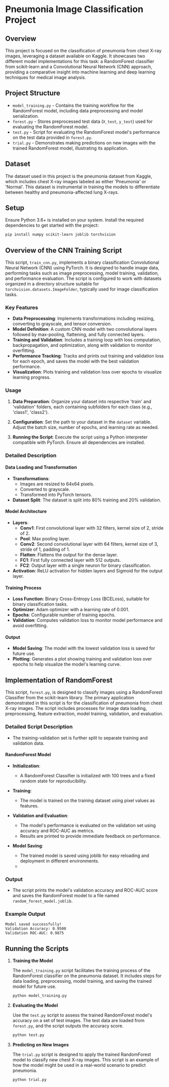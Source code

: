# Pneumonia Image Classification Project

## Overview

This project is focused on the classification of pneumonia from chest X-ray images, leveraging a dataset available on Kaggle. It showcases two different model implementations for this task: a RandomForest classifier from scikit-learn and a Convolutional Neural Network (CNN) approach, providing a comparative insight into machine learning and deep learning techniques for medical image analysis.

## Project Structure

- `model_training.py` - Contains the training workflow for the RandomForest model, including data preprocessing and model serialization.
- `forest.py` - Stores preprocessed test data (`X_test`, `y_test`) used for evaluating the RandomForest model.
- `test.py` - Script for evaluating the RandomForest model's performance on the test data provided in `forest.py`.
- `trial.py` - Demonstrates making predictions on new images with the trained RandomForest model, illustrating its application.

## Dataset

The dataset used in this project is the pneumonia dataset from Kaggle, which includes chest X-ray images labeled as either 'Pneumonia' or 'Normal'. This dataset is instrumental in training the models to differentiate between healthy and pneumonia-affected lung X-rays.

## Setup

Ensure Python 3.6+ is installed on your system. Install the required dependencies to get started with the project:

```bash
pip install numpy scikit-learn joblib torchvision
```

## Overview of the CNN Training Script

This script, `train_cnn.py`, implements a binary classification Convolutional Neural Network (CNN) using PyTorch. It is designed to handle image data, performing tasks such as image preprocessing, model training, validation, and performance evaluation. The script is configured to work with datasets organized in a directory structure suitable for `torchvision.datasets.ImageFolder`, typically used for image classification tasks.

### Key Features

- **Data Preprocessing**: Implements transformations including resizing, converting to grayscale, and tensor conversion.
- **Model Definition**: A custom CNN model with two convolutional layers followed by max-pooling, flattening, and fully connected layers.
- **Training and Validation**: Includes a training loop with loss computation, backpropagation, and optimization, along with validation to monitor overfitting.
- **Performance Tracking**: Tracks and prints out training and validation loss for each epoch, and saves the model with the best validation performance.
- **Visualization**: Plots training and validation loss over epochs to visualize learning progress.

### Usage

1. **Data Preparation**: Organize your dataset into respective 'train' and 'validation' folders, each containing subfolders for each class (e.g., 'class1', 'class2').

2. **Configuration**: Set the path to your dataset in the `dataset` variable. Adjust the batch size, number of epochs, and learning rate as needed.

3. **Running the Script**: Execute the script using a Python interpreter compatible with PyTorch. Ensure all dependencies are installed.

### Detailed Description

#### Data Loading and Transformation
- **Transformations**:
  - Images are resized to 64x64 pixels.
  - Converted to grayscale.
  - Transformed into PyTorch tensors.
- **Dataset Split**: The dataset is split into 80% training and 20% validation.

#### Model Architecture
- **Layers**:
  - **Conv1**: First convolutional layer with 32 filters, kernel size of 2, stride of 2.
  - **Pool**: Max pooling layer.
  - **Conv2**: Second convolutional layer with 64 filters, kernel size of 3, stride of 1, padding of 1.
  - **Flatten**: Flattens the output for the dense layer.
  - **FC1**: First fully connected layer with 512 outputs.
  - **FC2**: Output layer with a single neuron for binary classification.
- **Activation**: ReLU activation for hidden layers and Sigmoid for the output layer.

#### Training Process
- **Loss Function**: Binary Cross-Entropy Loss (BCELoss), suitable for binary classification tasks.
- **Optimizer**: Adam optimizer with a learning rate of 0.001.
- **Epochs**: Configurable number of training epochs.
- **Validation**: Computes validation loss to monitor model performance and avoid overfitting.

#### Output
- **Model Saving**: The model with the lowest validation loss is saved for future use.
- **Plotting**: Generates a plot showing training and validation loss over epochs to help visualize the model's learning curve.


## Implementation of RandomForest 

This script, `forest.py`, is designed to classify images using a RandomForest Classifier from the scikit-learn library. The primary application demonstrated in this script is for the classification of pneumonia from chest X-ray images. The script includes processes for image data loading, preprocessing, feature extraction, model training, validation, and evaluation.

### Detailed Script Description
  - The training-validation set is further split to separate training and validation data.

#### RandomForest Model
- **Initialization**:
  - A RandomForest Classifier is initialized with 100 trees and a fixed random state for reproducibility.

- **Training**:
  - The model is trained on the training dataset using pixel values as features.

- **Validation and Evaluation**:
  - The model's performance is evaluated on the validation set using accuracy and ROC-AUC as metrics.
  - Results are printed to provide immediate feedback on performance.

- **Model Saving**:
  - The trained model is saved using joblib for easy reloading and deployment in different environments.
  - 
### Output
- The script prints the model's validation accuracy and ROC-AUC score and saves the RandomForest model to a file named `random_forest_model.joblib`.

### Example Output
```plaintext
Model saved successfully!
Validation Accuracy: 0.9500
Validation ROC-AUC: 0.9875
```

## Running the Scripts

1. **Training the Model**

   The `model_training.py` script facilitates the training process of the RandomForest classifier on the pneumonia dataset. It includes steps for data loading, preprocessing, model training, and saving the trained model for future use.

   ```bash
   python model_training.py
   ```

2. **Evaluating the Model**

   Use the `test.py` script to assess the trained RandomForest model's accuracy on a set of test images. The test data are loaded from `forest.py`, and the script outputs the accuracy score.

   ```bash
   python test.py
   ```

3. **Predicting on New Images**

   The `trial.py` script is designed to apply the trained RandomForest model to classify new chest X-ray images. This script is an example of how the model might be used in a real-world scenario to predict pneumonia.

   ```bash
   python trial.py
   ```

